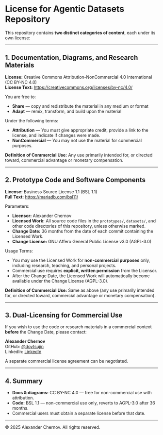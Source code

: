 # License for Agentic Datasets Repository

This repository contains **two distinct categories of content**, each under its own license:

---

## 1. Documentation, Diagrams, and Research Materials

**License:** Creative Commons Attribution-NonCommercial 4.0 International (CC BY-NC 4.0)  
**License Text:** https://creativecommons.org/licenses/by-nc/4.0/

You are free to:
- **Share** — copy and redistribute the material in any medium or format
- **Adapt** — remix, transform, and build upon the material

Under the following terms:
- **Attribution** — You must give appropriate credit, provide a link to the license, and indicate if changes were made.
- **NonCommercial** — You may not use the material for commercial purposes.

**Definition of Commercial Use:** Any use primarily intended for, or directed toward, commercial advantage or monetary compensation.

---

## 2. Prototype Code and Software Components

**License:** Business Source License 1.1 (BSL 1.1)  
**Full Text:** https://mariadb.com/bsl11/

Parameters:
- **Licensor:** Alexander Chernov
- **Licensed Work:** All source code files in the `prototypes/`, `datasets/`, and other code directories of this repository, unless otherwise marked.
- **Change Date:** 36 months from the date of each commit containing the Licensed Work.
- **Change License:** GNU Affero General Public License v3.0 (AGPL-3.0)

Usage Terms:
- You may use the Licensed Work for **non-commercial purposes** only, including research, teaching, and personal projects.
- Commercial use requires **explicit, written permission** from the Licensor.
- After the Change Date, the Licensed Work will automatically become available under the Change License (AGPL-3.0).

**Definition of Commercial Use:** Same as above (any use primarily intended for, or directed toward, commercial advantage or monetary compensation).

---

## 3. Dual-Licensing for Commercial Use

If you wish to use the code or research materials in a commercial context **before** the Change Date, please contact:

**Alexander Chernov**  
GitHub: [@doytsujin](https://github.com/doytsujin)  
LinkedIn: [LinkedIn](https://www.linkedin.com/in/thedoytsujin/)

A separate commercial license agreement can be negotiated.

---

## 4. Summary

- **Docs & diagrams:** CC BY-NC 4.0 — free for non-commercial use with attribution.  
- **Code:** BSL 1.1 — non-commercial use only, reverts to AGPL-3.0 after 36 months.  
- Commercial users must obtain a separate license before that date.

---

© 2025 Alexander Chernov. All rights reserved.
